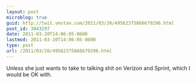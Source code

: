 ```yaml
---
layout: post
microblog: true
guid: http://twit.vmstan.com/2011/03/20/49562375866679296.html
post_id: 3043297
date: 2011-03-20T14:06:05-0600
lastmod: 2011-03-20T14:06:05-0600
type: post
url: /2011/03/20/49562375866679296.html
---
```

Unless she just wants to take to talking shit on Verizon and Sprint, which I would be OK with.

